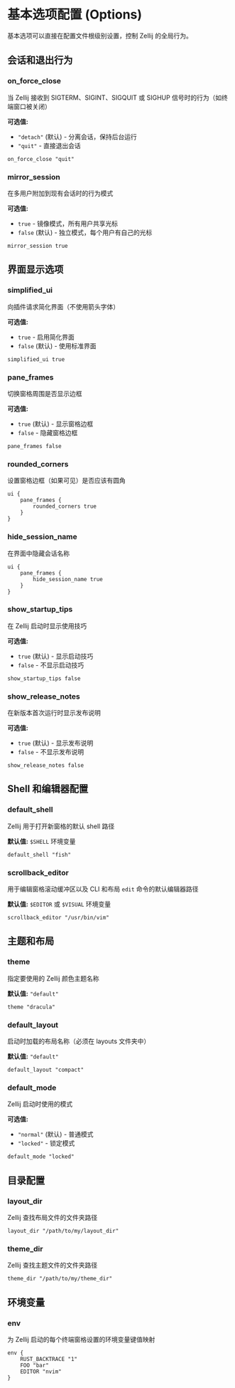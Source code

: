 # 基本选项配置 (Options)

基本选项可以直接在配置文件根级别设置，控制 Zellij 的全局行为。

## 会话和退出行为

### on_force_close
当 Zellij 接收到 SIGTERM、SIGINT、SIGQUIT 或 SIGHUP 信号时的行为（如终端窗口被关闭）

**可选值:**
- `"detach"` (默认) - 分离会话，保持后台运行
- `"quit"` - 直接退出会话

```kdl
on_force_close "quit"
```

### mirror_session
在多用户附加到现有会话时的行为模式

**可选值:**
- `true` - 镜像模式，所有用户共享光标
- `false` (默认) - 独立模式，每个用户有自己的光标

```kdl
mirror_session true
```

## 界面显示选项

### simplified_ui
向插件请求简化界面（不使用箭头字体）

**可选值:**
- `true` - 启用简化界面
- `false` (默认) - 使用标准界面

```kdl
simplified_ui true
```

### pane_frames
切换窗格周围是否显示边框

**可选值:**
- `true` (默认) - 显示窗格边框
- `false` - 隐藏窗格边框

```kdl
pane_frames false
```

### rounded_corners
设置窗格边框（如果可见）是否应该有圆角

```kdl
ui {
    pane_frames {
        rounded_corners true
    }
}
```

### hide_session_name
在界面中隐藏会话名称

```kdl
ui {
    pane_frames {
        hide_session_name true
    }
}
```

### show_startup_tips
在 Zellij 启动时显示使用技巧

**可选值:**
- `true` (默认) - 显示启动技巧
- `false` - 不显示启动技巧

```kdl
show_startup_tips false
```

### show_release_notes
在新版本首次运行时显示发布说明

**可选值:**
- `true` (默认) - 显示发布说明
- `false` - 不显示发布说明

```kdl
show_release_notes false
```

## Shell 和编辑器配置

### default_shell
Zellij 用于打开新窗格的默认 shell 路径

**默认值:** `$SHELL` 环境变量

```kdl
default_shell "fish"
```

### scrollback_editor
用于编辑窗格滚动缓冲区以及 CLI 和布局 `edit` 命令的默认编辑器路径

**默认值:** `$EDITOR` 或 `$VISUAL` 环境变量

```kdl
scrollback_editor "/usr/bin/vim"
```

## 主题和布局

### theme
指定要使用的 Zellij 颜色主题名称

**默认值:** `"default"`

```kdl
theme "dracula"
```

### default_layout
启动时加载的布局名称（必须在 layouts 文件夹中）

**默认值:** `"default"`

```kdl
default_layout "compact"
```

### default_mode
Zellij 启动时使用的模式

**可选值:**
- `"normal"` (默认) - 普通模式
- `"locked"` - 锁定模式

```kdl
default_mode "locked"
```

## 目录配置

### layout_dir
Zellij 查找布局文件的文件夹路径

```kdl
layout_dir "/path/to/my/layout_dir"
```

### theme_dir
Zellij 查找主题文件的文件夹路径

```kdl
theme_dir "/path/to/my/theme_dir"
```

## 环境变量

### env
为 Zellij 启动的每个终端窗格设置的环境变量键值映射

```kdl
env {
    RUST_BACKTRACE "1"
    FOO "bar"
    EDITOR "nvim"
}
```
